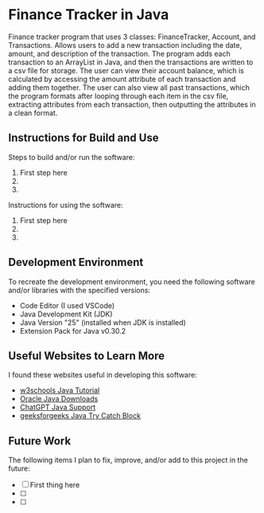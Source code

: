 # Finance Tracker in Java

Finance tracker program that uses 3 classes: FinanceTracker, Account, and Transactions. Allows users to add a new transaction including the date, amount, and description of the transaction. The program adds each transaction to an ArrayList in Java, and then the transactions are written to a csv file for storage. The user can view their account balance, which is calculated by accessing the amount attribute of each transaction and adding them together. The user can also view all past transactions, which the program formats after looping through each item in the csv file, extracting attributes from each transaction, then outputting the attributes in a clean format.


## Instructions for Build and Use

Steps to build and/or run the software:

1. First step here
2.
3.

Instructions for using the software:

1. First step here
2.
3.

## Development Environment 

To recreate the development environment, you need the following software and/or libraries with the specified versions:

* Code Editor (I used VSCode)
* Java Development Kit (JDK)
* Java Version "25" (installed when JDK is installed)
* Extension Pack for Java v0.30.2

## Useful Websites to Learn More

I found these websites useful in developing this software:

* [w3schools Java Tutorial](https://www.w3schools.com/java/default.asp)
* [Oracle Java Downloads](https://www.oracle.com/java/technologies/downloads/?er=221886#jdk25-mac)
* [ChatGPT Java Support](https://chatgpt.com/share/68e165cb-2f98-8000-87f7-9b565d1feb88)
* [geeksforgeeks Java Try Catch Block](https://www.geeksforgeeks.org/java/java-try-catch-block/)

## Future Work

The following items I plan to fix, improve, and/or add to this project in the future:

* [ ] First thing here
* [ ]
* [ ]